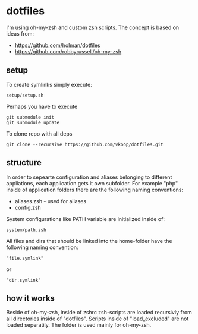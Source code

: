 # dotfiles
I'm using oh-my-zsh and custom zsh scripts. The concept is based on ideas from:

* https://github.com/holman/dotfiles
* https://github.com/robbyrussell/oh-my-zsh

## setup
To create symlinks simply execute:
    
    setup/setup.sh


Perhaps you have to execute

    git submodule init
    git submodule update
    
To clone repo with all deps

    git clone --recursive https://github.com/vkoop/dotfiles.git

## structure
In order to sepearte configuration and aliases belonging to different appliations, each application gets it own subfolder. For example "php" inside of application folders there are the following naming conventions:

- aliases.zsh - used for aliases
- config.zsh

System configurations like PATH variable are initialized inside of:
    
    system/path.zsh

All files and dirs that should be linked into the home-folder have the following naming convention:

    "file.symlink"

or

    "dir.symlink"


## how it works
Beside of oh-my-zsh, inside of zshrc zsh-scripts are loaded recursivly from all directories inside of "dotfiles". Scripts inside of "load_excluded" are not loaded seperatily. The folder is used mainly for oh-my-zsh.
